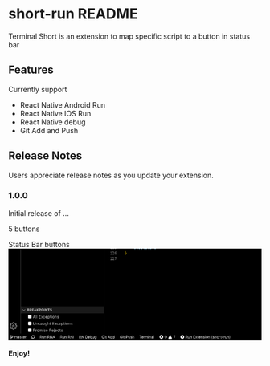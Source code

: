 # short-run README

Terminal Short is an extension to map specific script to a button in status bar

## Features

Currently support 
- React Native Android Run
- React Native IOS Run
- React Native debug
- Git Add and Push

## Release Notes

Users appreciate release notes as you update your extension.

### 1.0.0

Initial release of ... 

5 buttons

Status Bar buttons
![alt text](https://github.com/Muneefm/VS-Code-Terminal-Short/blob/master/image/image.png)


**Enjoy!**
